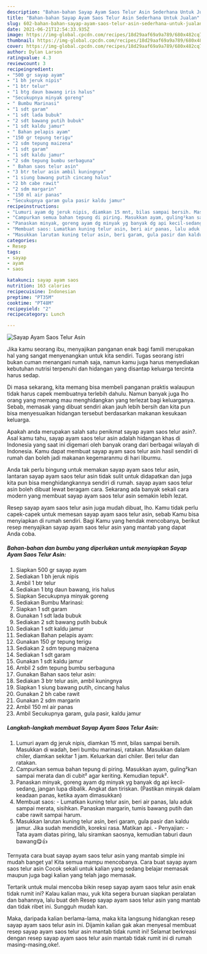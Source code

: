```yaml
---
description: "Bahan-bahan Sayap Ayam Saos Telur Asin Sederhana Untuk Jualan"
title: "Bahan-bahan Sayap Ayam Saos Telur Asin Sederhana Untuk Jualan"
slug: 602-bahan-bahan-sayap-ayam-saos-telur-asin-sederhana-untuk-jualan
date: 2021-06-21T12:54:33.935Z
image: https://img-global.cpcdn.com/recipes/18d29aaf69a9a789/680x482cq70/sayap-ayam-saos-telur-asin-foto-resep-utama.jpg
thumbnail: https://img-global.cpcdn.com/recipes/18d29aaf69a9a789/680x482cq70/sayap-ayam-saos-telur-asin-foto-resep-utama.jpg
cover: https://img-global.cpcdn.com/recipes/18d29aaf69a9a789/680x482cq70/sayap-ayam-saos-telur-asin-foto-resep-utama.jpg
author: Dylan Larson
ratingvalue: 4.3
reviewcount: 3
recipeingredient:
- "500 gr sayap ayam"
- "1 bh jeruk nipis"
- "1 btr telur"
- "1 btg daun bawang iris halus"
- "Secukupnya minyak goreng"
- " Bumbu Marinasi"
- "1 sdt garam"
- "1 sdt lada bubuk"
- "2 sdt bawang putih bubuk"
- "1 sdt kaldu jamur"
- " Bahan pelapis ayam"
- "150 gr tepung terigu"
- "2 sdm tepung maizena"
- "1 sdt garam"
- "1 sdt kaldu jamur"
- "2 sdm tepung bumbu serbaguna"
- " Bahan saos telur asin"
- "3 btr telur asin ambil kuningnya"
- "1 siung bawang putih cincang halus"
- "2 bh cabe rawit"
- "2 sdm margarin"
- "150 ml air panas"
- "Secukupnya garam gula pasir kaldu jamur"
recipeinstructions:
- "Lumuri ayam dg jeruk nipis, diamkan 15 mnt, bilas sampai bersih. Masukkan di wadah, beri bumbu marinasi, ratakan. Masukkan dalam chiler, diamkan sekitar 1 jam. Keluarkan dari chiler. Beri telur dan ratakan."
- "Campurkan semua bahan tepung di piring. Masukkan ayam, guling²kan sampai merata dan di cubit² agar keriting. Kemudian tepuk²."
- "Panaskan minyak, goreng ayam dg minyak yg banyak dg api kecil-sedang, jangan lupa dibalik. Angkat dan tiriskan. (Pastikan minyak dalam keadaan panas, ketika ayam dimasukkan)"
- "Membuat saos: Lumatkan kuning telur asin, beri air panas, lalu aduk sampai merata, sisihkan. Panaskan margarin, tumis bawang putih dan cabe rawit sampai harum."
- "Masukkan larutan kuning telur asin, beri garam, gula pasir dan kaldu jamur. Jika sudah mendidih, koreksi rasa. Matikan api.  Penyajian: Tata ayam diatas piring, lalu siramkan saosnya, kemudian taburi daun bawang😋👍"
categories:
- Resep
tags:
- sayap
- ayam
- saos

katakunci: sayap ayam saos 
nutrition: 163 calories
recipecuisine: Indonesian
preptime: "PT35M"
cooktime: "PT48M"
recipeyield: "2"
recipecategory: Lunch

---
```



![Sayap Ayam Saos Telur Asin](https://img-global.cpcdn.com/recipes/18d29aaf69a9a789/680x482cq70/sayap-ayam-saos-telur-asin-foto-resep-utama.jpg)

Jika kamu seorang ibu, menyajikan panganan enak bagi famili merupakan hal yang sangat menyenangkan untuk kita sendiri. Tugas seorang istri bukan cuman menangani rumah saja, namun kamu juga harus menyediakan kebutuhan nutrisi terpenuhi dan hidangan yang disantap keluarga tercinta harus sedap.

Di masa  sekarang, kita memang bisa membeli panganan praktis walaupun tidak harus capek membuatnya terlebih dahulu. Namun banyak juga lho orang yang memang mau menghidangkan yang terlezat bagi keluarganya. Sebab, memasak yang dibuat sendiri akan jauh lebih bersih dan kita pun bisa menyesuaikan hidangan tersebut berdasarkan makanan kesukaan keluarga. 



Apakah anda merupakan salah satu penikmat sayap ayam saos telur asin?. Asal kamu tahu, sayap ayam saos telur asin adalah hidangan khas di Indonesia yang saat ini digemari oleh banyak orang dari berbagai wilayah di Indonesia. Kamu dapat membuat sayap ayam saos telur asin hasil sendiri di rumah dan boleh jadi makanan kegemaranmu di hari liburmu.

Anda tak perlu bingung untuk memakan sayap ayam saos telur asin, lantaran sayap ayam saos telur asin tidak sulit untuk didapatkan dan juga kita pun bisa menghidangkannya sendiri di rumah. sayap ayam saos telur asin boleh dibuat lewat beragam cara. Sekarang ada banyak sekali cara modern yang membuat sayap ayam saos telur asin semakin lebih lezat.

Resep sayap ayam saos telur asin juga mudah dibuat, lho. Kamu tidak perlu capek-capek untuk memesan sayap ayam saos telur asin, sebab Kamu bisa menyiapkan di rumah sendiri. Bagi Kamu yang hendak mencobanya, berikut resep menyajikan sayap ayam saos telur asin yang mantab yang dapat Anda coba.

<!--inarticleads1-->

##### Bahan-bahan dan bumbu yang diperlukan untuk menyiapkan Sayap Ayam Saos Telur Asin:

1. Siapkan 500 gr sayap ayam
1. Sediakan 1 bh jeruk nipis
1. Ambil 1 btr telur
1. Sediakan 1 btg daun bawang, iris halus
1. Siapkan Secukupnya minyak goreng
1. Sediakan  Bumbu Marinasi:
1. Siapkan 1 sdt garam
1. Gunakan 1 sdt lada bubuk
1. Sediakan 2 sdt bawang putih bubuk
1. Sediakan 1 sdt kaldu jamur
1. Sediakan  Bahan pelapis ayam:
1. Gunakan 150 gr tepung terigu
1. Sediakan 2 sdm tepung maizena
1. Sediakan 1 sdt garam
1. Gunakan 1 sdt kaldu jamur
1. Ambil 2 sdm tepung bumbu serbaguna
1. Gunakan  Bahan saos telur asin:
1. Sediakan 3 btr telur asin, ambil kuningnya
1. Siapkan 1 siung bawang putih, cincang halus
1. Gunakan 2 bh cabe rawit
1. Gunakan 2 sdm margarin
1. Ambil 150 ml air panas
1. Ambil Secukupnya garam, gula pasir, kaldu jamur




<!--inarticleads2-->

##### Langkah-langkah membuat Sayap Ayam Saos Telur Asin:

1. Lumuri ayam dg jeruk nipis, diamkan 15 mnt, bilas sampai bersih. Masukkan di wadah, beri bumbu marinasi, ratakan. Masukkan dalam chiler, diamkan sekitar 1 jam. Keluarkan dari chiler. Beri telur dan ratakan.
1. Campurkan semua bahan tepung di piring. Masukkan ayam, guling²kan sampai merata dan di cubit² agar keriting. Kemudian tepuk².
1. Panaskan minyak, goreng ayam dg minyak yg banyak dg api kecil-sedang, jangan lupa dibalik. Angkat dan tiriskan. (Pastikan minyak dalam keadaan panas, ketika ayam dimasukkan)
1. Membuat saos: - Lumatkan kuning telur asin, beri air panas, lalu aduk sampai merata, sisihkan. Panaskan margarin, tumis bawang putih dan cabe rawit sampai harum.
1. Masukkan larutan kuning telur asin, beri garam, gula pasir dan kaldu jamur. Jika sudah mendidih, koreksi rasa. Matikan api.  - Penyajian: - Tata ayam diatas piring, lalu siramkan saosnya, kemudian taburi daun bawang😋👍




Ternyata cara buat sayap ayam saos telur asin yang mantab simple ini mudah banget ya! Kita semua mampu mencobanya. Cara buat sayap ayam saos telur asin Cocok sekali untuk kalian yang sedang belajar memasak maupun juga bagi kalian yang telah jago memasak.

Tertarik untuk mulai mencoba bikin resep sayap ayam saos telur asin enak tidak rumit ini? Kalau kalian mau, yuk kita segera buruan siapkan peralatan dan bahannya, lalu buat deh Resep sayap ayam saos telur asin yang mantab dan tidak ribet ini. Sungguh mudah kan. 

Maka, daripada kalian berlama-lama, maka kita langsung hidangkan resep sayap ayam saos telur asin ini. Dijamin kalian gak akan menyesal membuat resep sayap ayam saos telur asin mantab tidak rumit ini! Selamat berkreasi dengan resep sayap ayam saos telur asin mantab tidak rumit ini di rumah masing-masing,oke!.

